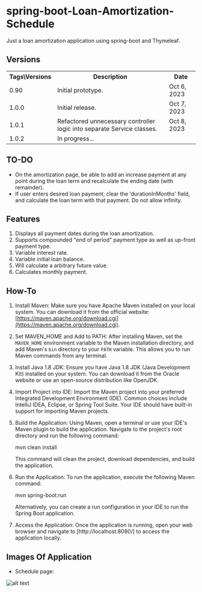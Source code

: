 # spring-boot-Loan-Amortization-Schedule
Just a loan amortization application using spring-boot and Thymeleaf.

## Versions
<table>
  <tr>
    <th>Tags&#92;Versions</th>
    <th>Description</th>
    <th>Date</th>
  </tr>
  <tr>
    <td>0.90</td>
    <td>Initial prototype.</td>
    <td>Oct 6, 2023</td>
  </tr>
  <tr>
    <td>1.0.0</td>
    <td>Initial release.</td>
    <td>Oct 7, 2023</td>
  </tr>
  <tr>
    <td>1.0.1</td>
    <td>Refactored unnecessary controller logic into separate Service classes.</td>
    <td>Oct 8, 2023</td>
  </tr>
  <tr>
    <td>1.0.2</td>
    <td>In progress...</td>
    <td></td>
  </tr>
</table>

## TO-DO

- On the amortization page, be able to add an increase payment at any point during the loan term and recalculate the ending date (with remainder).
- If user enters desired loan payment, clear the 'durationInMonths' field, and calculate the loan term with that payment.  Do not allow infinity.

## Features

1. Displays all payment dates during the loan amortization.
2. Supports compounded "end of period" payment type as well as up-front payment type.
3. Variable interest rate.
4. Variable initial loan balance.
5. Will calculate a arbitrary future value.
6. Calculates monthly payment.

## How-To

1. Install Maven: Make sure you have Apache Maven installed on your local system. You can download it from the official website: [https://maven.apache.org/download.cgi](https://maven.apache.org/download.cgi).

2. Set MAVEN_HOME and Add to PATH: After installing Maven, set the `MAVEN_HOME` environment variable to the Maven installation directory, and add Maven's `bin` directory to your `PATH` variable. This allows you to run Maven commands from any terminal.

3. Install Java 1.8 JDK: Ensure you have Java 1.8 JDK (Java Development Kit) installed on your system. You can download it from the Oracle website or use an open-source distribution like OpenJDK.

4. Import Project into IDE: Import the Maven project into your preferred Integrated Development Environment (IDE). Common choices include IntelliJ IDEA, Eclipse, or Spring Tool Suite. Your IDE should have built-in support for importing Maven projects.

5. Build the Application: Using Maven, open a terminal or use your IDE's Maven plugin to build the application. Navigate to the project's root directory and run the following command:

   mvn clean install

   This command will clean the project, download dependencies, and build the application.

6. Run the Application: To run the application, execute the following Maven command:

   mvn spring-boot:run

   Alternatively, you can create a run configuration in your IDE to run the Spring Boot application.

7. Access the Application: Once the application is running, open your web browser and navigate to [http://localhost:8080/] to access the application locally.

## Images Of Application

- Schedule page:

![alt text](https://raw.githubusercontent.com/cyrus43/spring-boot-mortgage-calculator/master/schedule.png)

